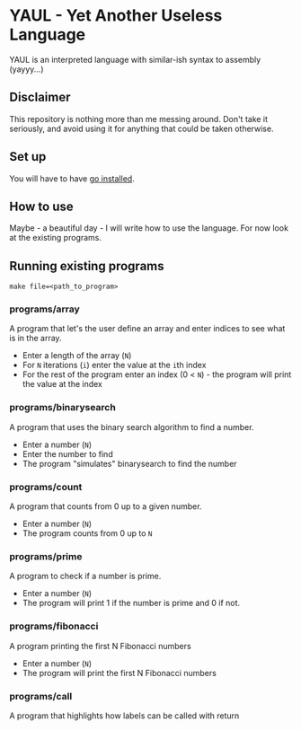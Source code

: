 # YAUL - Yet Another Useless Language

YAUL is an interpreted language with similar-ish syntax to assembly (yayyy...)

## Disclaimer

This repository is nothing more than me messing around. Don't take it seriously, and avoid using it for anything that could be taken otherwise.

## Set up

You will have to have [go installed](https://golang.org/doc/install).

## How to use

Maybe - a beautiful day - I will write how to use the language. For now look at the existing programs.

## Running existing programs

`make file=<path_to_program>`

### programs/array

A program that let's the user define an array and enter indices to see what is in the array.

- Enter a length of the array (`N`)
- For `N` iterations (`i`) enter the value at the `i`th index
- For the rest of the program enter an index (0 < `N`) - the program will print the value at the index

### programs/binarysearch

A program that uses the binary search algorithm to find a number.

- Enter a number (`N`)
- Enter the number to find
- The program "simulates" binarysearch to find the number

### programs/count

A program that counts from 0 up to a given number.

- Enter a number (`N`)
- The program counts from 0 up to `N`

### programs/prime

A program to check if a number is prime.

- Enter a number (`N`)
- The program will print 1 if the number is prime and 0 if not.

### programs/fibonacci

A program printing the first N Fibonacci numbers

- Enter a number (`N`)
- The program will print the first N Fibonacci numbers

### programs/call

A program that highlights how labels can be called with return 
